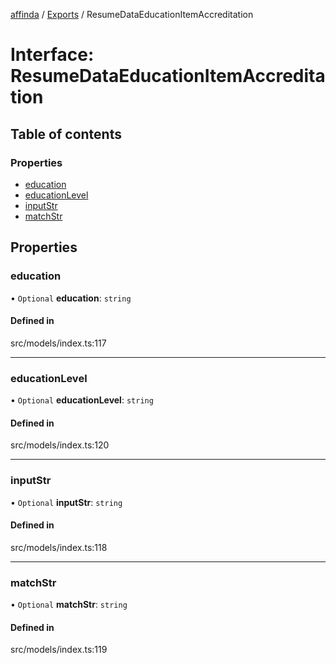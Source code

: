 [affinda](../README.md) / [Exports](../modules.md) / ResumeDataEducationItemAccreditation

# Interface: ResumeDataEducationItemAccreditation

## Table of contents

### Properties

- [education](ResumeDataEducationItemAccreditation.md#education)
- [educationLevel](ResumeDataEducationItemAccreditation.md#educationlevel)
- [inputStr](ResumeDataEducationItemAccreditation.md#inputstr)
- [matchStr](ResumeDataEducationItemAccreditation.md#matchstr)

## Properties

### education

• `Optional` **education**: `string`

#### Defined in

src/models/index.ts:117

___

### educationLevel

• `Optional` **educationLevel**: `string`

#### Defined in

src/models/index.ts:120

___

### inputStr

• `Optional` **inputStr**: `string`

#### Defined in

src/models/index.ts:118

___

### matchStr

• `Optional` **matchStr**: `string`

#### Defined in

src/models/index.ts:119
